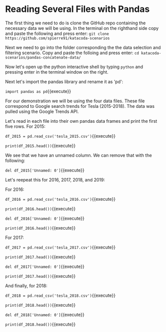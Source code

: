 # Reading Several Files with Pandas
The first thing we need to do is clone the GitHub repo containing the necessary data we will be using. In the terminal on the righthand side copy and paste the following and press enter:
`git clone https://github.com/spierre91/katacoda-scenarios`

Next we need to go into the folder corresponding the the data selection and filtering scenario. Copy and paste the folloing and press enter:
`cd katacoda-scenarios/pandas-concatenate-data/`

Now let's open up the python interactive shell by typing `python` and pressing enter in the terminal window on the right.

Next let's import the pandas library and rename it as 'pd':

`import pandas as pd`{{execute}}

For our demonstration we will be using the four data files. These file correspond to Google search trends for Tesla (2015-2018). The data was pulled using the Google Trends API. 

Let's read in each file into their own pandas data frames and print the first five rows. For 2015:

`df_2015 = pd.read_csv('tesla_2015.csv')`{{execute}}

`print(df_2015.head())`{{execute}}

We see that we have an unnamed column. We can remove that with the following:

`del df_2015['Unnamed: 0']`{{execute}}

Let's reepeat this for 2016, 2017, 2018, and 2019:

For 2016:

`df_2016 = pd.read_csv('tesla_2016.csv')`{{execute}}

`print(df_2016.head())`{{execute}}

`del df_2016['Unnamed: 0']`{{execute}}

`print(df_2016.head())`{{execute}}


For 2017:

`df_2017 = pd.read_csv('tesla_2017.csv')`{{execute}}

`print(df_2017.head())`{{execute}}

`del df_2017['Unnamed: 0']`{{execute}}

`print(df_2017.head())`{{execute}}


And finally, for 2018:

`df_2018 = pd.read_csv('tesla_2018.csv')`{{execute}}

`print(df_2018.head())`{{execute}}

`del df_2018['Unnamed: 0']`{{execute}}

`print(df_2018.head())`{{execute}}


